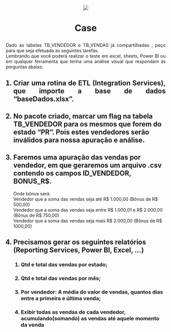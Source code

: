 <p align="center"><img src="https://media-exp1.licdn.com/dms/image/C4D0BAQGb8_oLQ1MyUA/company-logo_200_200/0?e=2159024400&v=beta&t=9B6o6krvcHzXfbzlOijhg2syo_kyGzBMlRmRH8UKBBY"></p>

<h1><b><p align="center">Case</p></b></h1>
<p align="justify">Dado as tabelas TB_VENDEDOR e TB_VENDAS já compartilhadas , peço para que seja efetuada as seguintes tarefas.</br>
Lembrando que você poderá realizar o teste em excel, sheets, Power BI ou em qualquer ferramenta que tenha uma análise visual que respondam às perguntas abaixo.</p>

<ol>
<h2><li><b><p align="justify">Criar uma rotina de ETL (Integration Services), que importe a base de dados “baseDados.xlsx”.</p></b></li></h2>
<h2><li><b> No pacote criado, marcar um flag na tabela TB_VENDEDOR para os mesmos que forem do estado “PR”. Pois estes vendedores serão inválidos para nossa apuração e análise.</b></li></h2>
<h2><li><b>Faremos uma apuração das vendas por vendedor, em que geraremos um arquivo .csv contendo os campos ID_VENDEDOR, BONUS_R$.</b></li></h2>
Onde bônus será:</br>
Vendedor que a soma das vendas seja até R$ 1.000,00 (Bônus de R$ 500,00)</br>
Vendedor que a soma das vendas seja entre R$ 1.000,01 e R$ 2.000,00 (Bônus de R$ 750,00)</br>
Vendedor que a soma das vendas seja mais R$ 2.000,00 (Bônus de R$ 1000,00)</br>
<h2><li><b>Precisamos gerar os seguintes relatórios (Reporting Services, Power BI, Excel, ...)</b></li></h2>
<ol>
	<h3><li><b>Qtd e total das vendas por estado;</b></li></h3>
	<h3><li><b>Qtd e total das vendas por mês;</b></li></h3>
	<h3><li><b>Por vendedor: A média do valor de vendas, quantos dias entre a primeira e última venda;</b></li></h3>
	<h3><li><b>Exibir todas as vendas de cada vendedor, acumulando(somando) as vendas até aquele momento da venda</b></li></h3>
</ol>
</ol>
